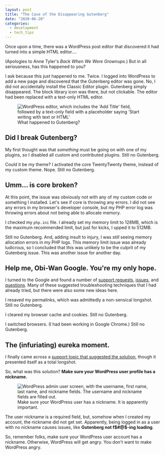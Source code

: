 ```yaml
---
layout: post
title: "The Case of the Disappearing Gutenberg"
date: "2020-06-20"
categories:
  - development
  - tech_tips
---
```


Once upon a time, there was a WordPress post editor that discovered it had turned into a simple HTML editor....

(Apologies to Anne Tyler's _Back When We Were Grownups_.) But in all seriousness, has this happened to you?

I ask because this just happened to me. Twice. I logged into WordPress to add a new page and discovered that the Gutenberg editor was gone. No, I did not accidentally install the Classic Editor plugin. Gutenberg simply disappeared. The block library icon was there, but not clickable. The editor had been replaced with a text-only HTML editor.

<figure>
  <img src="{{ site.url }}/assets/images/posts/no-gutenberg.jpg" alt="WordPress editor, which includes the 'Add Title' field, followed by a text-only field with a placeholder saying 'Start writing with text or HTML'">
  <figcaption>What happened to Gutenberg?</figcaption>
</figure>

## Did I break Gutenberg?

My first thought was that _something_ must be going on with one of my plugins, so I disabled all custom and contributed plugins. Still no Gutenberg.

Could it be my theme? I activated the core TwentyTwenty theme, instead of my custom theme. Nope. Still no Gutenberg.

## Umm... is core broken?

At this point, the issue was obviously not with any of my custom code or something I installed. Let's see if core is throwing any errors. I did not see any errors in my browser's developer console, but my PHP error log was throwing errors about not being able to allocate memory.

I checked my `php.ini` file. I already set my memory limit to 128MB, which is the maximum recommended limit, but just for kicks, I upped it to 512MB.

Still no Gutenberg. And, adding insult to injury, I was _still_ seeing memory allocation errors in my PHP logs. This memory limit issue was already ludicrous, so I concluded that this was unlikely to be the culprit of my Gutenberg issue. This was another issue for another day.

## Help me, Obi-Wan Google. You're my only hope.

I turned to the Google and found a number of [support requests](https://wordpress.org/support/topic/block-editor-no-longer-working-only-shows-html/), [issues](https://github.com/WordPress/gutenberg/issues/12760), and [questions](https://wordpress.stackexchange.com/questions/126110/visual-editor-missing-server-side-problem-how-would-you-debug-it). Many of these suggested troubleshooting techniques that I had already tried, but there were also some new ideas here.

I resaved my permalinks, which was admittedly a non-sensical longshot. Still no Gutenberg.

I cleared my browser cache and cookies. Still no Gutenberg.

I switched browsers. (I had been working in Google Chrome.) Still no Gutenberg.

## The (infuriating) eureka moment.

I finally came across a [support topic that suggested the solution](https://wordpress.org/support/topic/block-editor-no-longer-working-only-shows-html/page/3/#post-11093164), though it presented itself as a total longshot.

So, what was this solution? **Make sure your WordPress user profile has a nickname.**

<figure>
  <img src="{{ site.url }}/assets/images/posts/profile-with-nickname.jpg" alt="WordPress admin user screen, with the username, first name, last name, and nickname fields. The username and nickname fields are filled out.">
  <figcaption>Make sure your WordPress user has a nickname. It is apparently important.</figcaption>
</figure>

The user nickname is a required field, but, somehow when I created my account, the nickname did not get set. Apparently, being logged in as a user with no nickname causes issues, like **Gutenberg not f$#@$-ing loading**.

So, remember folks, make sure your WordPress user account has a nickname. Otherwise, WordPress will get angry. You don't want to make WordPress angry.

